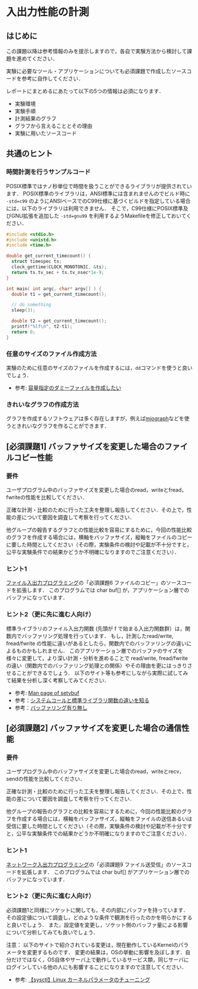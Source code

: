 # 入出力性能の計測

## はじめに

この課題以降は参考情報のみを提示しますので，各自で実験方法から検討して課題を進めてください．

実験に必要なツール・アプリケーションについても必須課題で作成したソースコードを参考に自作してください．

レポートにまとめるにあたって以下の5つの情報は必須になります．

-   実験環境
-   実験手順
-   計測結果のグラフ
-   グラフから言えることとその理由
-   実験に用いたソースコード

## 共通のヒント

### 時間計測を行うサンプルコード

POSIX標準ではナノ秒単位で時間を扱うことができるライブラリが提供されています．
POSIX標準のライブラリは，ANSI標準には含まれませんのでビルド時に `-std=c99` のようにANSIベースでのC99仕様に基づくビルドを指定している場合には，以下のライブラリは利用できません．
そこで，C99仕様にPOSIX標準及びGNU拡張を追加した `-std=gnu99` を利用するようMakefileを修正しておいてください．

```c
#include <stdio.h>
#include <unistd.h>
#include <time.h>

double get_current_timecount() {
  struct timespec ts;
  clock_gettime(CLOCK_MONOTONIC, &ts);
  return ts.tv_sec + ts.tv_nsec*1e-9;
}

int main( int argc, char* argv[] ) {
  double t1 = get_current_timecount();

  // do something
  sleep(3);

  double t2 = get_current_timecount();
  printf("%lf\n", t2-t1);
  return 0;
}
```

### 任意のサイズのファイル作成方法

実験のために任意のサイズのファイルを作成するには，`dd`コマンドを使うと良いでしょう．

-   参考: [容量指定のダミーファイルを作成したい](http://www.itmedia.co.jp/help/tips/linux/l0606.html)

### きれいなグラフの作成方法

グラフを作成するソフトウェアは多く存在しますが，例えば[mjograph](http://www.mjograph.net/)などを使うときれいなグラフを作ることができます．

## \[必須課題1\] バッファサイズを変更した場合のファイルコピー性能

### 要件

ユーザプログラム中のバッファサイズを変更した場合のread，writeとfread，fwriteの性能を比較してください．

正確な計測・比較のために行った工夫を整理し報告してください．その上で，性能の差について要因を調査して考察を行ってください．

他グループの報告するグラフとの性能比較を容易にするために，今回の性能比較のグラフを作成する場合には，横軸をバッファサイズ，縦軸をファイルのコピーに要した時間としてください（その際，実験条件の検討や記載が不十分ですと，公平な実験条件での結果かどうか不明確になりますのでご注意ください）．

### ヒント1

[ファイル入出力プログラミング](./file_IO_programming.html#id22)の「必須課題6 ファイルのコピー」のソースコードを拡張します．
このプログラムでは char buf\[\] が，アプリケーション層でのバッファになっています．

### ヒント2（更に先に進む人向け）

標準ライブラリのファイル入出力関数 (先頭が f で始まる入出力関数群）は，関数内でバッファリング処理を行っています．
もし，計測したread/write, fread/fwrite の性能に違いがあるとしたら，関数内でのバッファリングの違いによるものかもしれません．
このアプリケーション層でのバッファのサイズを様々に変更して，より深い計測・分析を進めることで read/write, fread/fwrite の違い（関数内でのバッファリング処理との関係）やその理由を更にはっきりさせることができるでしょう．
以下のサイト等も参考にしながら実際に試してみて結果を分析し深く考察してみてください．

-   参考: [Man page of setvbuf](https://linuxjm.osdn.jp/html/LDP_man-pages/man3/setbuf.3.html)
-   参考：[システムコールと標準ライブラリ関数の違いを知る](http://www.atmarkit.co.jp/ait/articles/1112/13/news117.html)
-   参考：[バッファリング有り無し](http://www1.cts.ne.jp/~clab/hsample/File/File11/File11.html)

## \[必須課題2\] バッファサイズを変更した場合の通信性能

### 要件

ユーザプログラム中のバッファサイズを変更した場合のread，writeとrecv，sendの性能を比較してください．

正確な計測・比較のために行った工夫を整理し報告してください．その上で，性能の差について要因を調査して考察を行ってください．

他グループの報告のグラフとの比較を容易にするために，今回の性能比較のグラフを作成する場合には，横軸をバッファサイズ，縦軸をファイルの送信あるいは受信に要した時間としてください（その際，実験条件の検討や記載が不十分ですと，公平な実験条件での結果かどうか不明確になりますのでご注意ください）．

### ヒント1

[ネットワーク入出力プログラミング](./network_IO_programming.html#id13)の「必須課題9 ファイル送受信」のソースコードを拡張します． このプログラムでは char buf\[\] がアプリケーション層でのバッファになっています．

### ヒント2（更に先に進む人向け）

必須課題1と同様にソケットに関しても，その内部にバッファを持っています．
その設定値について調査し，どのような条件で観測を行ったのかを明らかにすると良いでしょう．
また，設定値を変更し，ソケット側のバッファ量による影響について分析してみても良いでしょう．

注意： 以下のサイトで紹介されている変更は，現在動作しているKernelのパラメータを変更するものです．
変更の結果は，OSの挙動に影響を及ぼします．自分だけではなく，OS自体やサーバ上で動作しているサービス類，同じサーバにログインしている他の人にも影響することになりますので注意してください．

-   参考: [【sysctl】Linux カーネルパラメータのチューニング](https://fisproject.jp/2017/04/tuning-kernel-parameters-for-linux/)

